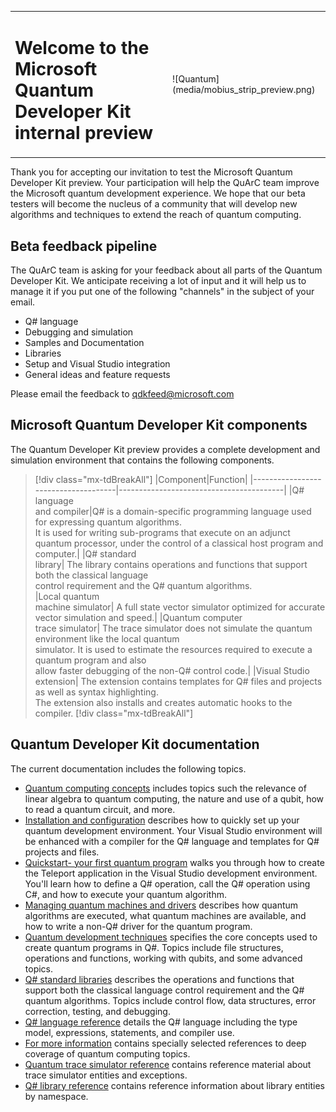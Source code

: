 <table>
<tr><td><H1> Welcome to the Microsoft Quantum Developer Kit internal preview</td><td>![Quantum](media/mobius_strip_preview.png)</td></tr>
</table>
Thank you for accepting our invitation to test the Microsoft Quantum Developer Kit preview. Your participation will help the QuArC team improve the Microsoft quantum development experience. We hope that our beta testers will become the nucleus of a community that will develop new algorithms and techniques to extend the reach of quantum computing.

<!---
Microsoft's Q# language brings new power and flexibility to the art of quantum computing. Q# and it's supporting compiler, libraries, simulators and Visual Studio development environment comprise a significant step toward a more industrial strength computing environment.
--->

## Beta feedback pipeline
The QuArC team is asking for your feedback about all parts of the Quantum Developer Kit. We anticipate receiving a lot of input and it will help us to manage it if you put one of the following "channels" in the subject of your email.
- Q# language
- Debugging and simulation
- Samples and Documentation
- Libraries
- Setup and Visual Studio integration
- General ideas and feature requests
 
Please email the feedback to <qdkfeed@microsoft.com>

## Microsoft Quantum Developer Kit components
The Quantum Developer Kit preview provides a complete development and simulation environment that contains the following components.

> [!div class="mx-tdBreakAll"]
> |Component|Function|
> |-------------------------------------|-----------------------------------------|
> |Q# language <br>and compiler|Q# is a domain-specific programming language used for expressing quantum algorithms. <br>It is used for writing sub-programs that execute on an adjunct quantum processor, under the control of a classical host program and computer.|
> |Q# standard <br>library| The library contains operations and functions that support both the classical language <br>control requirement and the Q# quantum algorithms.  
> |Local quantum <br>machine simulator| A full state vector simulator optimized for accurate vector simulation and speed.|
> |Quantum computer <br>trace simulator| The trace simulator does not simulate the quantum environment like the local quantum <br>simulator. It is used to estimate the resources required to execute a quantum program and also <br>allow faster debugging of the non-Q# control code.|
> |Visual Studio <br>extension| The extension contains templates for Q# files and projects as well as syntax highlighting. <br>The extension also installs and creates automatic hooks to the compiler.
> [!div class="mx-tdBreakAll"]


## Quantum Developer Kit documentation
The current documentation includes the following topics.
* [Quantum computing concepts](quantum-concepts-1-Intro.md) includes topics such the relevance of linear algebra to quantum computing, the nature and use of a qubit, how to read a quantum circuit, and more.
* [Installation and configuration](quantum-InstallConfig.md) describes how to quickly set up your quantum development environment. Your Visual Studio environment will be enhanced with a compiler for the Q# language and templates for Q# projects and files.
* [Quickstart- your first quantum program](quantum-WriteAQuantumProgram.md) walks you through how to create the Teleport application in the Visual Studio development environment. You'll learn how to define a Q# operation, call the Q# operation using C#, and how to execute your quantum algorithm.
* [Managing quantum machines and drivers](quantum-SimulatorsAndMachines.md) describes how quantum algorithms are executed, what quantum machines are available, and how to write a non-Q# driver for the quantum program.
* [Quantum development techniques](quantum-devguide-1-Intro.md) specifies the core concepts used to create quantum programs in Q#. Topics include file structures, operations and functions, working with qubits, and some advanced topics.
* [Q# standard libraries](libraries/intro.md) describes the operations and functions that support both the classical language control requirement and the Q# quantum algorithms. Topics include control flow, data structures, error correction, testing, and debugging. 
* [Q# language reference](quantum-QsharpReference.md) details the Q# language including the type model, expressions, statements, and compiler use.
* [For more information](quantum-ForMoreInfo.md) contains specially selected references to deep coverage of quantum computing topics.
* [Quantum trace simulator reference](https://review.docs.microsoft.com/en-us/dotnet/api/Microsoft.Quantum.Simulation.Simulators.QCTraceSimulators?branch=master) contains reference material about trace simulator entities and exceptions.
* [Q# library reference](api/overview.md) contains reference information about library entities by namespace.




